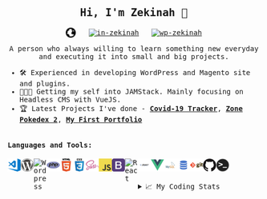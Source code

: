 <samp>
<h2 align="center">Hi, I'm Zekinah 👋</h2>
<p align="center">
<a href="https://www.zekinahlecaros.com/" target="blank"><img align="center" src=https://raw.githubusercontent.com/iconic/open-iconic/master/svg/globe.svg alt="zekinalecaros.com" height="20" width="20" /></a>
&emsp;
<a href="https://ph.linkedin.com/in/zekinah" target="blank"><img align="center" src=https://cdn.jsdelivr.net/npm/simple-icons@3.0.1/icons/linkedin.svg alt="in-zekinah" height="20" width="20" /></a>
  &emsp;
<a href="https://profiles.wordpress.org/zekinah/" target="blank"><img align="center" src=https://cdn.jsdelivr.net/npm/simple-icons@3.0.1/icons/wordpress.svg alt="wp-zekinah" height="20" width="20" /></a>
</p>
<p align="center">
A person who always willing to learn something new everyday and executing it into small and big projects.
</p>

- 🛠 Experienced in developing WordPress and Magento site and plugins.
- 👩🏻‍💻 Getting my self into JAMStack. Mainly focusing on Headless CMS with VueJS.
- 🏆 Latest Projects I've done - **[Covid-19 Tracker](https://github.com/zekinah/pandemiccovid-19)**, **[Zone Pokedex 2](https://github.com/zekinah/zone-pokedex2)**, **[My First Portfolio](https://github.com/zekinah/iamzekinah)** 
<br><br>

#### Languages and Tools:

<img align="left" alt="Visual Studio Code" width="26px" src="https://raw.githubusercontent.com/github/explore/80688e429a7d4ef2fca1e82350fe8e3517d3494d/topics/visual-studio-code/visual-studio-code.png" />
<img align="left" alt="Wordpress" width="26px" src="https://raw.githubusercontent.com/github/explore/80688e429a7d4ef2fca1e82350fe8e3517d3494d/topics/wordpress/wordpress.png" />
<img align="left" alt="Wordpress" width="26px" src="https://avatars.githubusercontent.com/u/168457?s=26" />
<img align="left" alt="PHP" width="26px" src="https://raw.githubusercontent.com/github/explore/80688e429a7d4ef2fca1e82350fe8e3517d3494d/topics/php/php.png" />
<img align="left" alt="HTML5" width="26px" src="https://raw.githubusercontent.com/github/explore/80688e429a7d4ef2fca1e82350fe8e3517d3494d/topics/html/html.png" />
<img align="left" alt="CSS3" width="26px" src="https://raw.githubusercontent.com/github/explore/80688e429a7d4ef2fca1e82350fe8e3517d3494d/topics/css/css.png" />
<img align="left" alt="Sass" width="26px" src="https://raw.githubusercontent.com/github/explore/80688e429a7d4ef2fca1e82350fe8e3517d3494d/topics/sass/sass.png" />
<img align="left" alt="JavaScript" width="26px" src="https://raw.githubusercontent.com/github/explore/80688e429a7d4ef2fca1e82350fe8e3517d3494d/topics/javascript/javascript.png" />
<img align="left" alt="React" width="26px" src="https://raw.githubusercontent.com/github/explore/80688e429a7d4ef2fca1e82350fe8e3517d3494d/topics/bootstrap/bootstrap.png" />
<img align="left" alt="React" width="26px" src="https://avatars.githubusercontent.com/u/22138497?s=26" />
<img align="left" alt="JavaScript" width="26px" src="https://raw.githubusercontent.com/github/explore/80688e429a7d4ef2fca1e82350fe8e3517d3494d/topics/jquery/jquery.png" />
<img align="left" alt="React" width="26px" src="https://raw.githubusercontent.com/github/explore/80688e429a7d4ef2fca1e82350fe8e3517d3494d/topics/vue/vue.png" />
<img align="left" alt="MySQL" width="26px" src="https://raw.githubusercontent.com/github/explore/80688e429a7d4ef2fca1e82350fe8e3517d3494d/topics/mysql/mysql.png" />
<img align="left" alt="SQL" width="26px" src="https://raw.githubusercontent.com/github/explore/80688e429a7d4ef2fca1e82350fe8e3517d3494d/topics/sql/sql.png" />
<img align="left" alt="Git" width="26px" src="https://raw.githubusercontent.com/github/explore/80688e429a7d4ef2fca1e82350fe8e3517d3494d/topics/git/git.png" />
<img align="left" alt="GitHub" width="26px" src="https://raw.githubusercontent.com/github/explore/78df643247d429f6cc873026c0622819ad797942/topics/github/github.png" />
<img align="left" alt="Terminal" width="26px" src="https://raw.githubusercontent.com/github/explore/80688e429a7d4ef2fca1e82350fe8e3517d3494d/topics/terminal/terminal.png" />


<br><br>

<details>
    <summary>📈 My Coding Stats</summary>

<!--START_SECTION:waka-->
**🐱 My Github Data** 

> 🏆 466 Contributions in the Year 2021
 > 
> 📦 160.0 kB Used in Github's Storage 
 > 
> 🚫 Not Opted to Hire
 > 
> 📜 30 Public Repositories 
 > 
> 🔑 25 Private Repositories  
 > 
**I'm an Early 🐤** 

```text
🌞 Morning    103 commits    ██░░░░░░░░░░░░░░░░░░░░░░░   9.28% 
🌆 Daytime    568 commits    ████████████░░░░░░░░░░░░░   51.17% 
🌃 Evening    367 commits    ████████░░░░░░░░░░░░░░░░░   33.06% 
🌙 Night      72 commits     █░░░░░░░░░░░░░░░░░░░░░░░░   6.49%

```
📅 **I'm Most Productive on Wednesday** 

```text
Monday       163 commits    ███░░░░░░░░░░░░░░░░░░░░░░   14.68% 
Tuesday      162 commits    ███░░░░░░░░░░░░░░░░░░░░░░   14.59% 
Wednesday    195 commits    ████░░░░░░░░░░░░░░░░░░░░░   17.57% 
Thursday     164 commits    ███░░░░░░░░░░░░░░░░░░░░░░   14.77% 
Friday       168 commits    ███░░░░░░░░░░░░░░░░░░░░░░   15.14% 
Saturday     133 commits    ███░░░░░░░░░░░░░░░░░░░░░░   11.98% 
Sunday       125 commits    ██░░░░░░░░░░░░░░░░░░░░░░░   11.26%

```


📊 **This Week I Spent My Time On** 

```text
💬 Programming Languages: 
PHP                      18 hrs 39 mins      ████████████░░░░░░░░░░░░░   49.05% 
Vue.js                   6 hrs 7 mins        ████░░░░░░░░░░░░░░░░░░░░░   16.11% 
JavaScript               6 hrs 7 mins        ████░░░░░░░░░░░░░░░░░░░░░   16.09% 
SCSS                     3 hrs 31 mins       ██░░░░░░░░░░░░░░░░░░░░░░░   9.26% 
CSS                      2 hrs 38 mins       █░░░░░░░░░░░░░░░░░░░░░░░░   6.96%

```

**I Mostly Code in PHP** 

```text
PHP                      28 repos            ███████████████░░░░░░░░░░   59.57% 
JavaScript               5 repos             ██░░░░░░░░░░░░░░░░░░░░░░░   10.64% 
HTML                     5 repos             ██░░░░░░░░░░░░░░░░░░░░░░░   10.64% 
CSS                      5 repos             ██░░░░░░░░░░░░░░░░░░░░░░░   10.64% 
Vue                      4 repos             ██░░░░░░░░░░░░░░░░░░░░░░░   8.51%

```



 Last Updated on 14/07/2021
<!--END_SECTION:waka-->
</details>
</samp>

